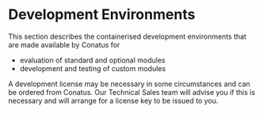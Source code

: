 # Development Environments

This section describes the containerised development environments that are made 
available by Conatus for 

- evaluation of standard and optional modules
- development and testing of custom modules

A development license may be necessary in some circumstances and can be ordered 
from Conatus. Our Technical Sales team will advise you if this is necessary and 
will arrange for a license key to be issued to you.
